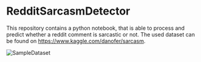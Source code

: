 # RedditSarcasmDetector
This repository contains a python notebook, that is able to process and predict whether a reddit comment is sarcastic or not.
The used dataset can be found on https://www.kaggle.com/danofer/sarcasm.

![SampleDataset](https://raw.githubusercontent.com/jordanpeshev/RedditSarcasmDetector/master/SampleDataset.png)
